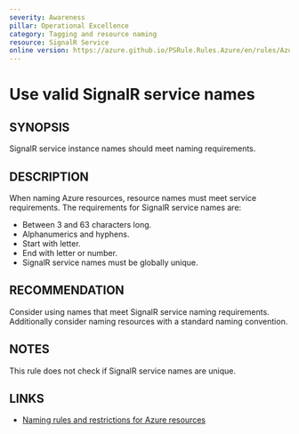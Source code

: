 ```yaml
---
severity: Awareness
pillar: Operational Excellence
category: Tagging and resource naming
resource: SignalR Service
online version: https://azure.github.io/PSRule.Rules.Azure/en/rules/Azure.SignalR.Name/
---
```


# Use valid SignalR service names

## SYNOPSIS

SignalR service instance names should meet naming requirements.

## DESCRIPTION

When naming Azure resources, resource names must meet service requirements.
The requirements for SignalR service names are:

- Between 3 and 63 characters long.
- Alphanumerics and hyphens.
- Start with letter.
- End with letter or number.
- SignalR service names must be globally unique.

## RECOMMENDATION

Consider using names that meet SignalR service naming requirements.
Additionally consider naming resources with a standard naming convention.

## NOTES

This rule does not check if SignalR service names are unique.

## LINKS

- [Naming rules and restrictions for Azure resources](https://docs.microsoft.com/azure/azure-resource-manager/management/resource-name-rules)
